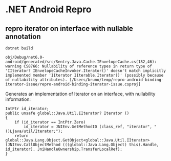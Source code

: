 # .NET Android Repro

## repro iterator on interface with nullable annotation

```
dotnet build
```

```
obj/Debug/net6.0-android/generated/src/Sentry.Java.Cache.IEnvelopeCache.cs(182,46): warning CS8766: Nullability of reference types in return type of 'IIterator? IEnvelopeCacheInvoker.Iterator()' doesn't match implicitly implemented member 'IIterator IIterable.Iterator()' (possibly because of nullability attributes). [/Users/bruno/temp/repro-android-binding-iterator-issue/repro-android-binding-iterator-issue.csproj]
```

Generates an implementation of Iterator on an interface, with nullability information:

```
IntPtr id_iterator;
public unsafe global::Java.Util.IIterator? Iterator ()
{
    if (id_iterator == IntPtr.Zero)
        id_iterator = JNIEnv.GetMethodID (class_ref, "iterator", "()Ljava/util/Iterator;");
    return global::Java.Lang.Object.GetObject<global::Java.Util.IIterator> (JNIEnv.CallObjectMethod (((global::Java.Lang.Object) this).Handle, id_iterator), JniHandleOwnership.TransferLocalRef);
}
```